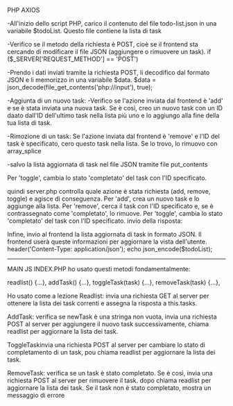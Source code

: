 PHP AXIOS

-All'inizio dello script PHP, carico il contenuto del file todo-list.json in una variabile $todoList. Questo file contiene la   lista di task

-Verifico se il metodo della richiesta è POST, cioè se il frontend sta cercando di modificare il  file JSON (aggiungere o rimuovere un task).
if ($_SERVER['REQUEST_METHOD'] == 'POST') 

-Prendo i dati inviati tramite la richiesta POST, li decodifico dal formato JSON e li memorizzo in una variabile $data.
$data = json_decode(file_get_contents('php://input'), true);

-Aggiunta di un nuovo task:
-Verifico se l'azione inviata dal frontend è 'add' e se è stata inviata una nuova task. Se è così, creo un nuovo task con un ID  daato dall'ID dell'ultimo task nella lista più uno e lo aggiungo alla fine della tua lista di task.


-Rimozione di un task:
Se l'azione inviata dal frontend è 'remove' e l'ID del task è specificato, cero questo task nella lista. Se lo trovo, lo rimuovo con array_splice

-salvo la lista aggiornata di task nel  file JSON tramite file put_contents

Per 'toggle', cambia lo stato 'completato' del task con l'ID specificato.
 
 
quindi server.php  controlla quale azione è stata richiesta (add, remove, toggle) e agisce di conseguenza. Per 'add', crea un nuovo task e lo aggiunge alla lista. Per 'remove', cerca il task con l'ID specificato e, se è contrassegnato come 'completato', lo rimuove. 
Per 'toggle', cambia lo stato 'completato' del task con l'ID specificato.
invio della risposta:


Infine, invio al frontend la lista aggiornata di task in formato JSON. Il frontend userà queste informazioni per aggiornare la vista dell'utente.
header('Content-Type: application/json');
echo json_encode($todoList);


_____________________________________________________

MAIN JS INDEX.PHP
ho usato questi metodi fondamentalmente:

  readlist() {...},
  addTask() {...},
  toggleTask(task) {...},
  removeTask(task) {...},

Ho usato come a lezione Readlist:
 invia una richiesta GET al server per ottenere la lista dei task correnti e assegna la risposta a this.tasks.

AddTask:
 verifica se newTask è una stringa non vuota, invia una richiesta POST al server per aggiungere il nuovo task successivamente, chiama readlist per aggiornare la lista dei task.

 ToggleTaskinvia una richiesta POST al server per cambiare lo stato di completamento di un task, pou chiama readlist per aggiornare la lista dei task.

 RemoveTask:
verifica se un task è stato completato. Se è così, invia una richiesta POST al server per rimuovere il task. dopo chiama readlist per aggiornare la lista dei task. Se il task non è stato completato, mostra un messaggio di errore